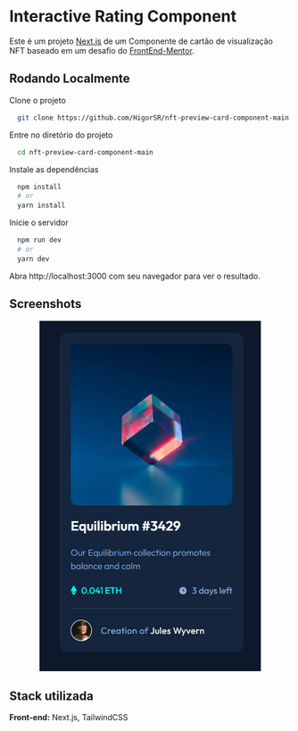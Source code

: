 # Interactive Rating Component

Este é um projeto [Next.js](https://nextjs.org/) de um Componente de cartão de visualização NFT baseado em um desafio do [FrontEnd-Mentor](https://www.frontendmentor.io/challenges/nft-preview-card-component-SbdUL_w0U).

## Rodando Localmente

Clone o projeto

```bash
  git clone https://github.com/HigorSR/nft-preview-card-component-main.git
```

Entre no diretório do projeto

```bash
  cd nft-preview-card-component-main
```

Instale as dependências

```bash
  npm install
  # or
  yarn install
```

Inicie o servidor

```bash
  npm run dev
  # or
  yarn dev
```

Abra http://localhost:3000 com seu navegador para ver o resultado.

## Screenshots

<div align="center">
  <img height="50%" src="./public/assets/preview.png">
</div>

## Stack utilizada

**Front-end:** Next.js, TailwindCSS
